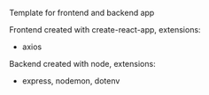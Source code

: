Template for frontend and backend app    

Frontend created with create-react-app, extensions:    
- axios

Backend created with node, extensions:    
- express, nodemon, dotenv